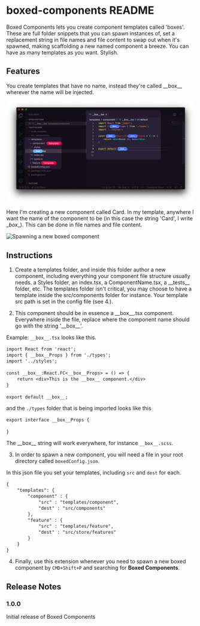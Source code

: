 # boxed-components README

Boxed Components lets you create component templates called 'boxes'. These are full folder snippets that you can spawn instances of, set a replacement string in file names and file content to swap out when it's spawned, making scaffolding a new named component a breeze. You can have as many templates as you want. Stylish.

## Features

You create templates that have no name, instead they're called \_\_box_\_ wherever the name will be injected.

![A component template](images/example.png)

Here I'm creating a new component called Card. In my template, anywhere I want the name of the component to be (in this case the string 'Card', I write \__box__\). This can be done in file names and file content.

![Spawning a new boxed component](images/anim.gif)


## Instructions

1. Create a templates folder, and inside this folder author a new component, including everything your component file structure usually needs. a Styles folder, an index.tsx, a ComponentName.tsx, a \_\_tests\_\_ folder, etc. The templates folder isn't critical, you may choose to have a template inside the src/components folder for instance. Your template src path is set in the config file (see 4.).

2. This component should be in essence a \_\_box\_\_.tsx component. Everywhere inside the file, replace where the component name should go with the string '\_\_box\_\_'.

Example: `__box__.tsx` looks like this.

    import React from 'react';
    import { __box__Props } from './types';
    import '../styles';
    
    const __box__:React.FC<__box__Props> = () => {
    	return <div>This is the __box__ component.</div>
    }
    
    export default __box__;

and the `./types` folder that is being imported looks like this

    export interface __box__Props {
    
    }

The \_\_box\_\_ string will work everywhere, for instance `__box__.scss`.

3. In order to spawn a new component, you will need a file in your root directory called `boxedConfig.json`.

In this json file you set your templates, including `src` and `dest` for each.

    {
        "templates": {
            "component" : {
                "src" : "templates/component",
                "dest" : "src/components"
            },
            "feature" : {
                "src" : "templates/feature",
                "dest" : "src/store/features"
            }
        }
    }


4. Finally, use this extension whenever you need to spawn a new boxed component by `CMD+Shift+P` and searching for __Boxed Components__.

## Release Notes

### 1.0.0

Initial release of Boxed Components

